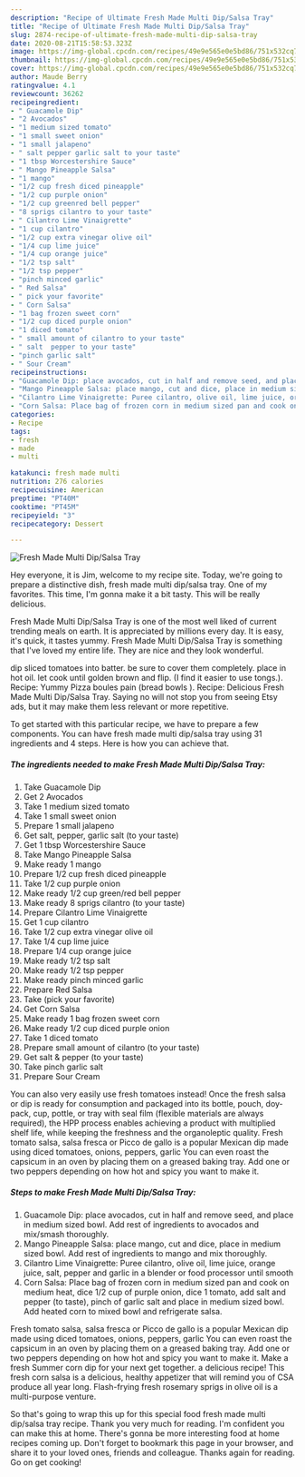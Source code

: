 ```yaml
---
description: "Recipe of Ultimate Fresh Made Multi Dip/Salsa Tray"
title: "Recipe of Ultimate Fresh Made Multi Dip/Salsa Tray"
slug: 2874-recipe-of-ultimate-fresh-made-multi-dip-salsa-tray
date: 2020-08-21T15:58:53.323Z
image: https://img-global.cpcdn.com/recipes/49e9e565e0e5bd86/751x532cq70/fresh-made-multi-dipsalsa-tray-recipe-main-photo.jpg
thumbnail: https://img-global.cpcdn.com/recipes/49e9e565e0e5bd86/751x532cq70/fresh-made-multi-dipsalsa-tray-recipe-main-photo.jpg
cover: https://img-global.cpcdn.com/recipes/49e9e565e0e5bd86/751x532cq70/fresh-made-multi-dipsalsa-tray-recipe-main-photo.jpg
author: Maude Berry
ratingvalue: 4.1
reviewcount: 36262
recipeingredient:
- " Guacamole Dip"
- "2 Avocados"
- "1 medium sized tomato"
- "1 small sweet onion"
- "1 small jalapeno"
- " salt pepper garlic salt to your taste"
- "1 tbsp Worcestershire Sauce"
- " Mango Pineapple Salsa"
- "1 mango"
- "1/2 cup fresh diced pineapple"
- "1/2 cup purple onion"
- "1/2 cup greenred bell pepper"
- "8 sprigs cilantro to your taste"
- " Cilantro Lime Vinaigrette"
- "1 cup cilantro"
- "1/2 cup extra vinegar olive oil"
- "1/4 cup lime juice"
- "1/4 cup orange juice"
- "1/2 tsp salt"
- "1/2 tsp pepper"
- "pinch minced garlic"
- " Red Salsa"
- " pick your favorite"
- " Corn Salsa"
- "1 bag frozen sweet corn"
- "1/2 cup diced purple onion"
- "1 diced tomato"
- " small amount of cilantro to your taste"
- " salt  pepper to your taste"
- "pinch garlic salt"
- " Sour Cream"
recipeinstructions:
- "Guacamole Dip: place avocados, cut in half and remove seed, and place in medium sized bowl. Add rest of ingredients to avocados and mix/smash thoroughly."
- "Mango Pineapple Salsa: place mango, cut and dice, place in medium sized bowl. Add rest of ingredients to mango and mix thoroughly."
- "Cilantro Lime Vinaigrette: Puree cilantro, olive oil, lime juice, orange juice, salt, pepper and garlic in a blender or food processor until smooth"
- "Corn Salsa: Place bag of frozen corn in medium sized pan and cook on medium heat, dice 1/2 cup of purple onion, dice 1 tomato, add salt and pepper (to taste), pinch of garlic salt and place in medium sized bowl. Add heated corn to mixed bowl and refrigerate salsa."
categories:
- Recipe
tags:
- fresh
- made
- multi

katakunci: fresh made multi 
nutrition: 276 calories
recipecuisine: American
preptime: "PT40M"
cooktime: "PT45M"
recipeyield: "3"
recipecategory: Dessert

---
```



![Fresh Made Multi Dip/Salsa Tray](https://img-global.cpcdn.com/recipes/49e9e565e0e5bd86/751x532cq70/fresh-made-multi-dipsalsa-tray-recipe-main-photo.jpg)

Hey everyone, it is Jim, welcome to my recipe site. Today, we're going to prepare a distinctive dish, fresh made multi dip/salsa tray. One of my favorites. This time, I'm gonna make it a bit tasty. This will be really delicious.

Fresh Made Multi Dip/Salsa Tray is one of the most well liked of current trending meals on earth. It is appreciated by millions every day. It is easy, it's quick, it tastes yummy. Fresh Made Multi Dip/Salsa Tray is something that I've loved my entire life. They are nice and they look wonderful.

dip sliced tomatoes into batter. be sure to cover them completely. place in hot oil. let cook until golden brown and flip. (I find it easier to use tongs.). Recipe: Yummy Pizza boules pain (bread bowls ). Recipe: Delicious Fresh Made Multi Dip/Salsa Tray. Saying no will not stop you from seeing Etsy ads, but it may make them less relevant or more repetitive.


To get started with this particular recipe, we have to prepare a few components. You can have fresh made multi dip/salsa tray using 31 ingredients and 4 steps. Here is how you can achieve that.

<!--inarticleads1-->

##### The ingredients needed to make Fresh Made Multi Dip/Salsa Tray:

1. Take  Guacamole Dip
1. Get 2 Avocados
1. Take 1 medium sized tomato
1. Take 1 small sweet onion
1. Prepare 1 small jalapeno
1. Get  salt, pepper, garlic salt (to your taste)
1. Get 1 tbsp Worcestershire Sauce
1. Take  Mango Pineapple Salsa
1. Make ready 1 mango
1. Prepare 1/2 cup fresh diced pineapple
1. Take 1/2 cup purple onion
1. Make ready 1/2 cup green/red bell pepper
1. Make ready 8 sprigs cilantro (to your taste)
1. Prepare  Cilantro Lime Vinaigrette
1. Get 1 cup cilantro
1. Take 1/2 cup extra vinegar olive oil
1. Take 1/4 cup lime juice
1. Prepare 1/4 cup orange juice
1. Make ready 1/2 tsp salt
1. Make ready 1/2 tsp pepper
1. Make ready pinch minced garlic
1. Prepare  Red Salsa
1. Take  (pick your favorite)
1. Get  Corn Salsa
1. Make ready 1 bag frozen sweet corn
1. Make ready 1/2 cup diced purple onion
1. Take 1 diced tomato
1. Prepare  small amount of cilantro (to your taste)
1. Get  salt &amp; pepper (to your taste)
1. Take pinch garlic salt
1. Prepare  Sour Cream


You can also very easily use fresh tomatoes instead! Once the fresh salsa or dip is ready for consumption and packaged into its bottle, pouch, doy-pack, cup, pottle, or tray with seal film (flexible materials are always required), the HPP process enables achieving a product with multiplied shelf life, while keeping the freshness and the organoleptic quality. Fresh tomato salsa, salsa fresca or Picco de gallo is a popular Mexican dip made using diced tomatoes, onions, peppers, garlic You can even roast the capsicum in an oven by placing them on a greased baking tray. Add one or two peppers depending on how hot and spicy you want to make it. 

<!--inarticleads2-->

##### Steps to make Fresh Made Multi Dip/Salsa Tray:

1. Guacamole Dip: place avocados, cut in half and remove seed, and place in medium sized bowl. Add rest of ingredients to avocados and mix/smash thoroughly.
1. Mango Pineapple Salsa: place mango, cut and dice, place in medium sized bowl. Add rest of ingredients to mango and mix thoroughly.
1. Cilantro Lime Vinaigrette: Puree cilantro, olive oil, lime juice, orange juice, salt, pepper and garlic in a blender or food processor until smooth
1. Corn Salsa: Place bag of frozen corn in medium sized pan and cook on medium heat, dice 1/2 cup of purple onion, dice 1 tomato, add salt and pepper (to taste), pinch of garlic salt and place in medium sized bowl. Add heated corn to mixed bowl and refrigerate salsa.


Fresh tomato salsa, salsa fresca or Picco de gallo is a popular Mexican dip made using diced tomatoes, onions, peppers, garlic You can even roast the capsicum in an oven by placing them on a greased baking tray. Add one or two peppers depending on how hot and spicy you want to make it. Make a fresh Summer corn dip for your next get together. a delicious recipe! This fresh corn salsa is a delicious, healthy appetizer that will remind you of CSA produce all year long. Flash-frying fresh rosemary sprigs in olive oil is a multi-purpose venture. 

So that's going to wrap this up for this special food fresh made multi dip/salsa tray recipe. Thank you very much for reading. I'm confident you can make this at home. There's gonna be more interesting food at home recipes coming up. Don't forget to bookmark this page in your browser, and share it to your loved ones, friends and colleague. Thanks again for reading. Go on get cooking!
